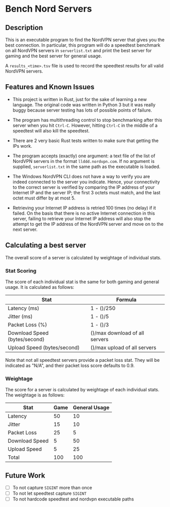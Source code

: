# Bench Nord Servers

## Description

This is an executable program to find the NordVPN server that gives you the best connection. In particular, this program will do a speedtest benchmark on all NordVPN servers in `serverlist.txt` and print the best server for gaming and the best server for general usage.

A `results_<time>.tsv` file is used to record the speedtest results for all valid NordVPN servers.

## Features and Known Issues

- This project is written in Rust, just for the sake of learning a new language. The original code was written in Python 3 but it was really buggy because server testing has lots of possible points of failure.

- The program has multithreading control to stop benchmarking after this server when you hit `Ctrl-C`. However, hitting `Ctrl-C` in the middle of a speedtest will also kill the speedtest.

- There are 2 very basic Rust tests written to make sure that getting the IPs work.
- The program accepts (exactly) one argument: a text file of the list of NordVPN servers in the format `llddd.nordvpn.com`. If no argument is supplied, `serverlist.txt` in the same path as the executable is loaded.
- The Windows NordVPN CLI does not have a way to verify you are indeed connected to the server you indicate. Hence, your connectivity to the correct server is verified by comparing the IP address of your Internet IP and the server IP; the first 3 octets must match, and the last octet must differ by at most 5.
- Retrieving your Internet IP address is retried 100 times (no delay) if it failed. On the basis that there is no active Internet connection in this server, failing to retrieve your Internet IP address will also stop the attempt to get the IP address of the NordVPN server and move on to the next server.



## Calculating a best server

The overall score of a server is calculated by weightage of individual stats.

### Stat Scoring

The score of each individual stat is the same for both gaming and general usage. It is calculated as follows:

| Stat                          | Formula                        |
| ----------------------------- | ------------------------------ |
| Latency (ms)                  | 1 - ()/250                     |
| Jitter (ms)                   | 1 - ()/5                       |
| Packet Loss (%)               | 1 - ()/3                       |
| Download Speed (bytes/second) | ()/max download of all servers |
| Upload Speed (bytes/second)   | ()/max upload of all servers   |

Note that not all speedtest servers provide a packet loss stat. They will be indicated as "N/A", and their packet loss score defaults to 0.9.

### Weightage

The score for a server is calculated by weightage of each individual stats. The weightage is as follows:

| Stat           | Game | General Usage |
| -------------- | ---- | ------------- |
| Latency        | 50   | 10            |
| Jitter         | 15   | 10            |
| Packet Loss    | 25   | 5             |
| Download Speed | 5    | 50            |
| Upload Speed   | 5    | 25            |
| Total          | 100  | 100           |

## Future Work

- [ ] To not capture `SIGINT` more than once
- [ ] To not let speedtest capture `SIGINT`
- [ ] To not hardcode speedtest and nordvpn executable paths
